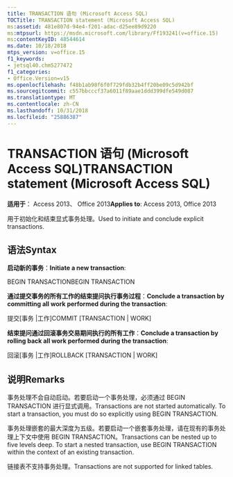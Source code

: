 ```yaml
---
title: TRANSACTION 语句 (Microsoft Access SQL)
TOCTitle: TRANSACTION statement (Microsoft Access SQL)
ms:assetid: 481e807d-94e4-f201-adac-d25ee89d9220
ms:mtpsurl: https://msdn.microsoft.com/library/Ff193241(v=office.15)
ms:contentKeyID: 48544614
ms.date: 10/18/2018
mtps_version: v=office.15
f1_keywords:
- jetsql40.chm5277472
f1_categories:
- Office.Version=v15
ms.openlocfilehash: f48b1ab98f6f0f729fdb32b4ff20be09c5d942bf
ms.sourcegitcommit: c557bbcccf37a6011f89aae1ddd399dfe549d087
ms.translationtype: MT
ms.contentlocale: zh-CN
ms.lasthandoff: 10/31/2018
ms.locfileid: "25886387"
---
```

# <a name="transaction-statement-microsoft-access-sql"></a><span data-ttu-id="5ebc5-102">TRANSACTION 语句 (Microsoft Access SQL)</span><span class="sxs-lookup"><span data-stu-id="5ebc5-102">TRANSACTION statement (Microsoft Access SQL)</span></span>

<span data-ttu-id="5ebc5-103">**适用于**： Access 2013、 Office 2013</span><span class="sxs-lookup"><span data-stu-id="5ebc5-103">**Applies to**: Access 2013, Office 2013</span></span>

<span data-ttu-id="5ebc5-104">用于初始化和结束显式事务处理。</span><span class="sxs-lookup"><span data-stu-id="5ebc5-104">Used to initiate and conclude explicit transactions.</span></span>

## <a name="syntax"></a><span data-ttu-id="5ebc5-105">语法</span><span class="sxs-lookup"><span data-stu-id="5ebc5-105">Syntax</span></span>

<span data-ttu-id="5ebc5-106">**启动新的事务**：</span><span class="sxs-lookup"><span data-stu-id="5ebc5-106">**Initiate a new transaction**:</span></span>

<span data-ttu-id="5ebc5-107">BEGIN TRANSACTION</span><span class="sxs-lookup"><span data-stu-id="5ebc5-107">BEGIN TRANSACTION</span></span>

<span data-ttu-id="5ebc5-108">**通过提交事务的所有工作的结束提问执行事务过程**：</span><span class="sxs-lookup"><span data-stu-id="5ebc5-108">**Conclude a transaction by committing all work performed during the transaction**:</span></span>

<span data-ttu-id="5ebc5-109">提交\[事务 |工作\]</span><span class="sxs-lookup"><span data-stu-id="5ebc5-109">COMMIT \[TRANSACTION | WORK\]</span></span>

<span data-ttu-id="5ebc5-110">**结束提问通过回滚事务交易期间执行的所有工作**：</span><span class="sxs-lookup"><span data-stu-id="5ebc5-110">**Conclude a transaction by rolling back all work performed during the transaction**:</span></span>

<span data-ttu-id="5ebc5-111">回滚\[事务 |工作\]</span><span class="sxs-lookup"><span data-stu-id="5ebc5-111">ROLLBACK \[TRANSACTION | WORK\]</span></span>

## <a name="remarks"></a><span data-ttu-id="5ebc5-112">说明</span><span class="sxs-lookup"><span data-stu-id="5ebc5-112">Remarks</span></span>

<span data-ttu-id="5ebc5-p101">事务处理不会自动启动。若要启动一个事务处理，必须通过 BEGIN TRANSACTION 进行显式调用。</span><span class="sxs-lookup"><span data-stu-id="5ebc5-p101">Transactions are not started automatically. To start a transaction, you must do so explicitly using BEGIN TRANSACTION.</span></span>

<span data-ttu-id="5ebc5-p102">事务处理嵌套的最大深度为五级。若要启动一个嵌套事务处理，请在现有的事务处理上下文中使用 BEGIN TRANSACTION。</span><span class="sxs-lookup"><span data-stu-id="5ebc5-p102">Transactions can be nested up to five levels deep. To start a nested transaction, use BEGIN TRANSACTION within the context of an existing transaction.</span></span>

<span data-ttu-id="5ebc5-117">链接表不支持事务处理。</span><span class="sxs-lookup"><span data-stu-id="5ebc5-117">Transactions are not supported for linked tables.</span></span>

